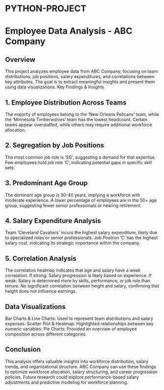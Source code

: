 # PYTHON-PROJECT
# Employee Data Analysis - ABC Company
## Overview
This project analyzes employee data from ABC Company, focusing on team distributions, job positions, salary expenditures, and correlations between key attributes. The goal is to extract meaningful insights and present them using data visualizations.
Key Findings & Insights
## 1. Employee Distribution Across Teams
The majority of employees belong to the ‘New Orleans Pelicans’ team, while the ‘Minnesota Timberwolves’ team has the lowest headcount.
Certain teams appear overstaffed, while others may require additional workforce allocation.
## 2. Segregation by Job Positions
The most common job role is ‘SG’, suggesting a demand for that expertise.
Few employees hold job role ‘C’, indicating potential gaps in specific skill sets.
## 3. Predominant Age Group
The dominant age group is 30-40 years, implying a workforce with moderate experience.
A lower percentage of employees are in the 50+ age group, suggesting fewer senior professionals or nearing retirement.
## 4. Salary Expenditure Analysis
Team ‘Cleveland Cavaliers’  incurs the highest salary expenditure, likely due to specialized roles or senior professionals.
Job Position ‘C’ has the highest salary cost, indicating its strategic importance within the company.
## 5. Correlation Analysis
The correlation heatmap indicates that age and salary have a weak correlation.
If strong: Salary progression is likely based on experience.
If weak: Salary is determined more by skills, performance, or job role than tenure.
No significant correlation between height and salary, confirming that height does not influence earnings.
## Data Visualizations
Bar Charts & Line Charts: Used to represent team distributions and salary expenses.
Scatter Plot & Heatmap: Highlighted relationships between key numeric variables.
Pie Charts: Provided an overview of employee composition across different categories.
## Conclusion
This analysis offers valuable insights into workforce distribution, salary trends, and organizational structure. ABC Company can use these findings to optimize workforce allocation, salary structuring, and career progression policies. Future research could explore performance-based salary adjustments and predictive modeling for workforce planning.

